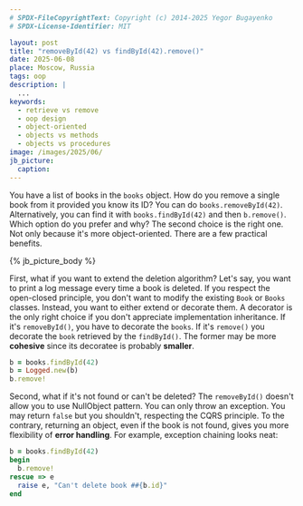 ```yaml
---
# SPDX-FileCopyrightText: Copyright (c) 2014-2025 Yegor Bugayenko
# SPDX-License-Identifier: MIT

layout: post
title: "removeById(42) vs findById(42).remove()"
date: 2025-06-08
place: Moscow, Russia
tags: oop
description: |
  ...
keywords:
  - retrieve vs remove
  - oop design
  - object-oriented
  - objects vs methods
  - objects vs procedures
image: /images/2025/06/
jb_picture:
  caption:
---
```


You have a list of books in the `books` object.
How do you remove a single book from it provided you know its ID?
You can do `books.removeById(42)`.
Alternatively, you can find it with `books.findById(42)` and then `b.remove()`.
Which option do you prefer and why?
The second choice is the right one.
Not only because it's more object-oriented.
There are a few practical benefits.

<!--more-->

{% jb_picture_body %}

First, what if you want to extend the deletion algorithm?
Let's say, you want to print a log message every time a book is deleted.
If you respect the open-closed principle, you don't want to modify the existing `Book` or `Books` classes.
Instead, you want to either extend or decorate them.
A decorator is the only right choice if you don't appreciate implementation inheritance.
If it's `removeById()`, you have to decorate the `books`.
If it's `remove()` you decorate the `book` retrieved by the `findById()`.
The former may be more **cohesive** since its decoratee is probably **smaller**.

```ruby
b = books.findById(42)
b = Logged.new(b)
b.remove!
```

Second, what if it's not found or can't be deleted?
The `removeById()` doesn't allow you to use NullObject pattern.
You can only throw an exception.
You may return `false` but you shouldn't, respecting the CQRS principle.
To the contrary, returning an object, even if the book is not found, gives you more flexibility of **error handling**.
For example, exception chaining looks neat:

```ruby
b = books.findById(42)
begin
  b.remove!
rescue => e
  raise e, "Can't delete book ##{b.id}"
end
```
